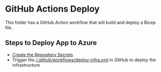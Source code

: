 # GitHub Actions Deploy

This folder has a GitHub Action workflow that will build and deploy a Bicep file.

## Steps to Deploy App to Azure

- [Create the Repository Secrets](/.github/CreateGitHubSecrets.md)
- Trigger the [/.github/workflows/deploy-infra.yml](workflows/deploy-infra.yml) in GitHub to deploy the infrastructure
